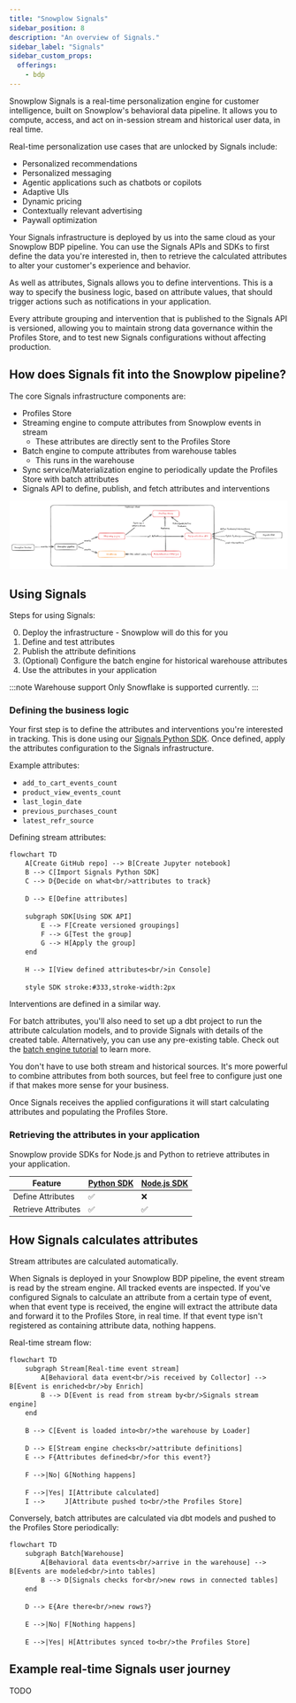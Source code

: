 ```yaml
---
title: "Snowplow Signals"
sidebar_position: 8
description: "An overview of Signals."
sidebar_label: "Signals"
sidebar_custom_props:
  offerings:
    - bdp
---
```


Snowplow Signals is a real-time personalization engine for customer intelligence, built on Snowplow's behavioral data pipeline. It allows you to compute, access, and act on in-session stream and historical user data, in real time.

Real-time personalization use cases that are unlocked by Signals include:
* Personalized recommendations
* Personalized messaging
* Agentic applications such as chatbots or copilots
* Adaptive UIs
* Dynamic pricing
* Contextually relevant advertising
* Paywall optimization

Your Signals infrastructure is deployed by us into the same cloud as your Snowplow BDP pipeline. You can use the Signals APIs and SDKs to first define the data you're interested in, then to retrieve the calculated attributes to alter your customer's experience and behavior.

As well as attributes, Signals allows you to define interventions. This is a way to specify the business logic, based on attribute values, that should trigger actions such as notifications in your application.

Every attribute grouping and intervention that is published to the Signals API is versioned, allowing you to maintain strong data governance within the Profiles Store, and to test new Signals configurations without affecting production.

## How does Signals fit into the Snowplow pipeline?

The core Signals infrastructure components are:
* Profiles Store
* Streaming engine to compute attributes from Snowplow events in stream
  * These attributes are directly sent to the Profiles Store
* Batch engine to compute attributes from warehouse tables
  * This runs in the warehouse
* Sync service/Materialization engine to periodically update the Profiles Store with batch attributes
* Signals API to define, publish, and fetch attributes and interventions

![](./images/signals-pipeline.png)

## Using Signals

Steps for using Signals:

0. Deploy the infrastructure - Snowplow will do this for you
1. Define and test attributes
2. Publish the attribute definitions
3. (Optional) Configure the batch engine for historical warehouse attributes
4. Use the attributes in your application

:::note Warehouse support
Only Snowflake is supported currently.
:::

### Defining the business logic

Your first step is to define the attributes and interventions you're interested in tracking. This is done using our [Signals Python SDK](https://github.com/snowplow-incubator/snowplow-signals-sdk). Once defined, apply the attributes configuration to the Signals infrastructure.

Example attributes:
* `add_to_cart_events_count`
* `product_view_events_count`
* `last_login_date`
* `previous_purchases_count`
* `latest_refr_source`

Defining stream attributes:

```mermaid
flowchart TD
    A[Create GitHub repo] --> B[Create Jupyter notebook]
    B --> C[Import Signals Python SDK]
    C --> D{Decide on what<br/>attributes to track}

    D --> E[Define attributes]

    subgraph SDK[Using SDK API]
        E --> F[Create versioned groupings]
        F --> G[Test the group]
        G --> H[Apply the group]
    end

    H --> I[View defined attributes<br/>in Console]

    style SDK stroke:#333,stroke-width:2px
```

Interventions are defined in a similar way.

For batch attributes, you'll also need to set up a dbt project to run the attribute calculation models, and to provide Signals with details of the created table. Alternatively, you can use any pre-existing table. Check out the [batch engine tutorial](/tutorials/snowplow-batch-engine/start/) to learn more.

You don't have to use both stream and historical sources. It's more powerful to combine attributes from both sources, but feel free to configure just one if that makes more sense for your business.

Once Signals receives the applied configurations it will start calculating attributes and populating the Profiles Store.

### Retrieving the attributes in your application

Snowplow provide SDKs for Node.js and Python to retrieve attributes in your application.

| Feature             | [Python SDK](https://github.com/snowplow-incubator/snowplow-signals-sdk) | [Node.js SDK](https://github.com/snowplow-incubator/snowplow-signals-typescript-sdk) |
| ------------------- | ------------------------------------------------------------------------ | ------------------------------------------------------------------------------------ |
| Define Attributes   | ✅                                                                        | ❌                                                                                    |
| Retrieve Attributes | ✅                                                                        | ✅                                                                                    |

## How Signals calculates attributes

Stream attributes are calculated automatically.

When Signals is deployed in your Snowplow BDP pipeline, the event stream is read by the stream engine. All tracked events are inspected. If you've configured Signals to calculate an attribute from a certain type of event, when that event type is received, the engine will extract the attribute data and forward it to the Profiles Store, in real time. If that event type isn't registered as containing attribute data, nothing happens.

Real-time stream flow:

```mermaid
flowchart TD
    subgraph Stream[Real-time event stream]
        A[Behavioral data event<br/>is received by Collector] --> B[Event is enriched<br/>by Enrich]
        B --> D[Event is read from stream by<br/>Signals stream engine]
    end

    B --> C[Event is loaded into<br/>the warehouse by Loader]

    D --> E[Stream engine checks<br/>attribute definitions]
    E --> F{Attributes defined<br/>for this event?}

    F -->|No| G[Nothing happens]

    F -->|Yes| I[Attribute calculated]
    I -->     J[Attribute pushed to<br/>the Profiles Store]
```

Conversely, batch attributes are calculated via dbt models and pushed to the Profiles Store periodically:

```mermaid
flowchart TD
    subgraph Batch[Warehouse]
        A[Behavioral data events<br/>arrive in the warehouse] --> B[Events are modeled<br/>into tables]
        B --> D[Signals checks for<br/>new rows in connected tables]
    end

    D --> E{Are there<br/>new rows?}

    E -->|No| F[Nothing happens]

    E -->|Yes| H[Attributes synced to<br/>the Profiles Store]
```

## Example real-time Signals user journey

TODO
